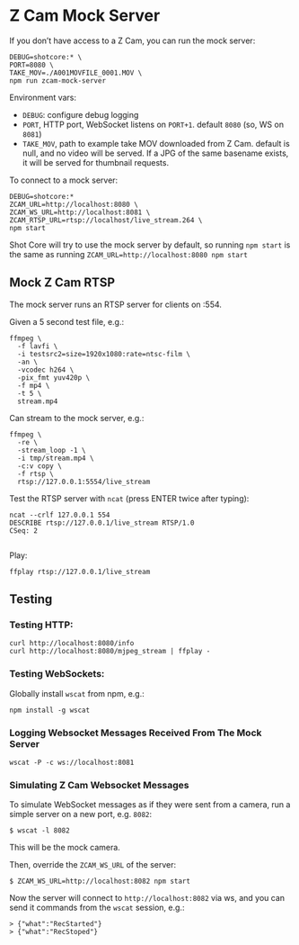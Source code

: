 # Z Cam Mock Server

If you don’t have access to a Z Cam, you can run the mock server:

```
DEBUG=shotcore:* \
PORT=8080 \
TAKE_MOV=./A001MOVFILE_0001.MOV \
npm run zcam-mock-server
```

Environment vars:  
- `DEBUG`: configure debug logging
- `PORT`, HTTP port, WebSocket listens on `PORT+1`. default `8080` (so, WS on `8081`)  
- `TAKE_MOV`, path to example take MOV downloaded from Z Cam. default is null, and no video will be served. If a JPG of the same basename exists, it will be served for thumbnail requests.   

To connect to a mock server:
```
DEBUG=shotcore:*
ZCAM_URL=http://localhost:8080 \
ZCAM_WS_URL=http://localhost:8081 \
ZCAM_RTSP_URL=rtsp://localhost/live_stream.264 \
npm start
```

Shot Core will try to use the mock server by default, so running `npm start` is the same as running `ZCAM_URL=http://localhost:8080 npm start`

## Mock Z Cam RTSP

The mock server runs an RTSP server for clients on :554.

Given a 5 second test file, e.g.:

```
ffmpeg \
  -f lavfi \
  -i testsrc2=size=1920x1080:rate=ntsc-film \
  -an \
  -vcodec h264 \
  -pix_fmt yuv420p \
  -f mp4 \
  -t 5 \
  stream.mp4
```

Can stream to the mock server, e.g.:
```
ffmpeg \
  -re \
  -stream_loop -1 \
  -i tmp/stream.mp4 \
  -c:v copy \
  -f rtsp \
  rtsp://127.0.0.1:5554/live_stream
```

Test the RTSP server with `ncat` (press ENTER twice after typing):

```
ncat --crlf 127.0.0.1 554
DESCRIBE rtsp://127.0.0.1/live_stream RTSP/1.0
CSeq: 2


```

Play:

```
ffplay rtsp://127.0.0.1/live_stream
```

## Testing

### Testing HTTP:

```
curl http://localhost:8080/info
curl http://localhost:8080/mjpeg_stream | ffplay -
```

### Testing WebSockets:

Globally install `wscat` from npm, e.g.:

```
npm install -g wscat
```

### Logging Websocket Messages Received From The Mock Server

```
wscat -P -c ws://localhost:8081
```

### Simulating Z Cam Websocket Messages

To simulate WebSocket messages as if they were sent from a camera, run a simple server on a new port, e.g. `8082`:

    $ wscat -l 8082

This will be the mock camera.

Then, override the `ZCAM_WS_URL` of the server:

    $ ZCAM_WS_URL=http://localhost:8082 npm start

Now the server will connect to `http://localhost:8082` via ws, and you can send it commands from the `wscat` session, e.g.:

    > {"what":"RecStarted"}
    > {"what":"RecStoped"}
